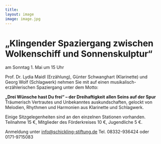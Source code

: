 ```yaml
---
title: 
layout: image
image: image.jpg
---
```

# „Klingender Spaziergang zwischen Wolkenschiff und Sonnenskulptur“ 
am Sonntag 1. Mai um 15 Uhr


Prof. Dr. Lydia Maidl (Erzählung), Günter Schwanghart (Klarinette) und Georg Wolf (Schlagwerk) nehmen Sie mit auf einen musikalisch-erzählerischen Spaziergang unter dem Motto:

**„Drei Wünsche hast Du frei“ – der Dreihaftigkeit allen Seins auf der Spur**   
Träumerisch Vertrautes und Unbekanntes auskundschaften, gelockt von Melodien, Rhythmen und Harmonien aus Klarinette und Schlagwerk.

Einige Sitzgelegenheiten sind an den einzelnen Stationen vorhanden.  
Teilnahme 15 €, Mitglieder des Förderkreises 10 €,
Jugendliche 5 €.


Anmeldung unter
info@schickling-stiftung.de
Tel. 08332-936424 oder 0171-9715083
